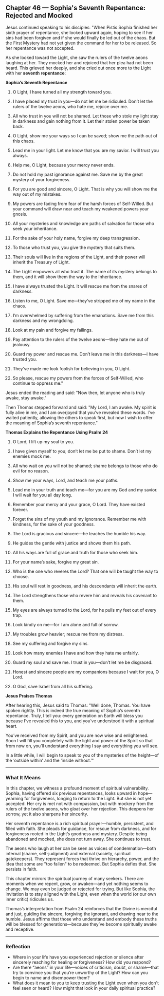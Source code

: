 ## Chapter 46 — Sophia's Seventh Repentance: Rejected and Mocked

Jesus continued speaking to his disciples:
"When Pistis Sophia finished her sixth prayer of repentance, she looked upward again, hoping to see if her sins had been forgiven and if she would finally be led out of the chaos. But the First Mystery had not yet given the command for her to be released. So her repentance was not accepted.

As she looked toward the Light, she saw the rulers of the twelve aeons laughing at her. They mocked her and rejoiced that her plea had not been heard. This grieved her deeply, and she cried out once more to the Light with her **seventh repentance**:

**Sophia’s Seventh Repentance**

1. O Light, I have turned all my strength toward you.

2. I have placed my trust in you—do not let me be ridiculed. Don’t let the rulers of the twelve aeons, who hate me, rejoice over me.

3. All who trust in you will not be shamed. Let those who stole my light stay in darkness and gain nothing from it. Let their stolen power be taken back.

4. O Light, show me your ways so I can be saved; show me the path out of this chaos.

5. Lead me in your light. Let me know that you are my savior. I will trust you always.

6. Help me, O Light, because your mercy never ends.

7. Do not hold my past ignorance against me. Save me by the great mystery of your forgiveness.

8. For you are good and sincere, O Light. That is why you will show me the way out of my mistakes.

9. My powers are fading from fear of the harsh forces of Self-Willed. But your command will draw near and teach my weakened powers your gnosis.

10. All your mysteries and knowledge are paths of salvation for those who seek your inheritance.

11. For the sake of your holy name, forgive my deep transgression.

12. To those who trust you, you give the mystery that suits them.

13. Their souls will live in the regions of the Light, and their power will inherit the Treasury of Light.

14. The Light empowers all who trust it. The name of its mystery belongs to them, and it will show them the way to the Inheritance.

15. I have always trusted the Light. It will rescue me from the snares of darkness.

16. Listen to me, O Light. Save me—they’ve stripped me of my name in the chaos.

17. I’m overwhelmed by suffering from the emanations. Save me from this darkness and my wrongdoing.

18. Look at my pain and forgive my failings.

19. Pay attention to the rulers of the twelve aeons—they hate me out of jealousy.

20. Guard my power and rescue me. Don’t leave me in this darkness—I have trusted you.

21. They’ve made me look foolish for believing in you, O Light.

22. So please, rescue my powers from the forces of Self-Willed, who continue to oppress me."

Jesus ended the reading and said:
"Now then, let anyone who is truly awake, stay awake."

Then Thomas stepped forward and said:
"My Lord, I am awake. My spirit is fully alive in me, and I am overjoyed that you’ve revealed these words. I’ve waited patiently, allowing the others to speak first, but now I wish to offer the meaning of Sophia’s seventh repentance."

**Thomas Explains the Repentance Using Psalm 24**

1. O Lord, I lift up my soul to you.

2. I have given myself to you; don’t let me be put to shame. Don’t let my enemies mock me.

3. All who wait on you will not be shamed; shame belongs to those who do evil for no reason.

4. Show me your ways, Lord, and teach me your paths.

5. Lead me in your truth and teach me—for you are my God and my savior. I will wait for you all day long.

6. Remember your mercy and your grace, O Lord. They have existed forever.

7. Forget the sins of my youth and my ignorance. Remember me with kindness, for the sake of your goodness.

8. The Lord is gracious and sincere—he teaches the humble his way.

9. He guides the gentle with justice and shows them his path.

10. All his ways are full of grace and truth for those who seek him.

11. For your name’s sake, forgive my great sin.

12. Who is the one who reveres the Lord? That one will be taught the way to choose.

13. His soul will rest in goodness, and his descendants will inherit the earth.

14. The Lord strengthens those who revere him and reveals his covenant to them.

15. My eyes are always turned to the Lord, for he pulls my feet out of every trap.

16. Look kindly on me—for I am alone and full of sorrow.

17. My troubles grow heavier; rescue me from my distress.

18. See my suffering and forgive my sins.

19. Look how many enemies I have and how they hate me unfairly.

20. Guard my soul and save me. I trust in you—don’t let me be disgraced.

21. Honest and sincere people are my companions because I wait for you, O Lord.

22. O God, save Israel from all his suffering.

**Jesus Praises Thomas**

After hearing this, Jesus said to Thomas:
"Well done, Thomas. You have spoken rightly. This is indeed the true meaning of Sophia’s seventh repentance. Truly, I tell you: every generation on Earth will bless you because I’ve revealed this to you, and you’ve understood it with a spiritual heart.

You’ve received from my Spirit, and you are now wise and enlightened. Soon I will fill you completely with the light and power of the Spirit so that from now on, you’ll understand everything I say and everything you will see.

In a little while, I will begin to speak to you of the mysteries of the height—of the ‘outside within’ and the ‘inside without.’"
 
---

### What It Means

In this chapter, we witness a profound moment of spiritual vulnerability. Sophia, having offered six previous repentances, looks upward in hope—yearning for forgiveness, longing to return to the Light. But she is not yet accepted. Her cry is met not with compassion, but with mockery from the rulers of the twelve aeons, who gloat over her rejection. This deepens her sorrow, yet it also sharpens her sincerity.

Her seventh repentance is a rich spiritual prayer—humble, persistent, and filled with faith. She pleads for guidance, for rescue from darkness, and for forgiveness rooted in the Light’s goodness and mystery. Despite being abandoned and mocked, she does not turn away. She continues to trust.

The aeons who laugh at her can be seen as voices of condemnation—both internal (shame, self-judgment) and external (society, spiritual gatekeepers). They represent forces that thrive on hierarchy, power, and the idea that some are "too fallen" to be redeemed. But Sophia defies that. She persists in faith.

This chapter mirrors the spiritual journey of many seekers. There are moments when we repent, grow, or awaken—and yet nothing seems to change. We may even be judged or rejected for trying. But like Sophia, the invitation is to stay aligned with the Light, even when the world (or our own inner critic) ridicules us.

Thomas’s interpretation from Psalm 24 reinforces that the Divine is merciful and just, guiding the sincere, forgiving the ignorant, and drawing near to the humble. Jesus affirms that those who understand and embody these truths will be blessed for generations—because they’ve become spiritually awake and receptive.

---

### Reflection

* Where in your life have you experienced rejection or silence after sincerely reaching for healing or forgiveness? How did you respond?
* Are there “aeons” in your life—voices of criticism, doubt, or shame—that try to convince you that you’re unworthy of the Light? How can you begin to name and disempower them?
* What does it mean to you to keep trusting the Light even when you don't feel seen or heard? How might that look in your daily spiritual practice?
